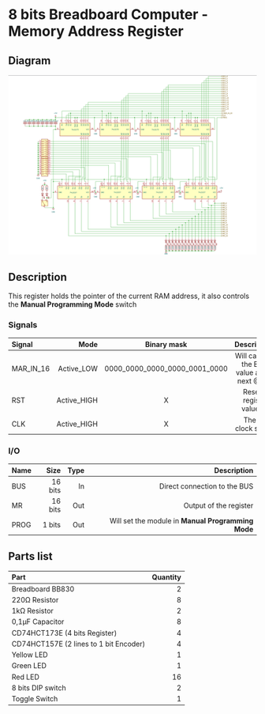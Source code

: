 # 8 bits Breadboard Computer - Memory Address Register

## Diagram
<img src="schematics/memory_address_register.png">

## Description
This register holds the pointer of the current RAM address, it also controls the **Manual Programming Mode** switch

### Signals
| Signal    |        Mode |          Binary mask          |                                   Description |
|:----------|------------:|:-----------------------------:|----------------------------------------------:|
| MAR_IN_16 |  Active_LOW | 0000_0000_0000_0000_0001_0000 | Will capture the BUS's value at the next @CLK |
| RST       | Active_HIGH |               X               |               Reset the register's value to 0 |
| CLK       | Active_HIGH |               X               |                         The main clock signal |

### I/O
| Name |    Size | Type |                                         Description |
|:-----|--------:|-----:|----------------------------------------------------:|
| BUS  | 16 bits |   In |                        Direct connection to the BUS |
| MR   | 16 bits |  Out |                              Output of the register |
| PROG |  1 bits |  Out |  Will set the module in **Manual Programming Mode** |

## Parts list
| Part                                   | Quantity |
|:---------------------------------------|---------:|
| Breadboard BB830                       |        2 |
| 220Ω Resistor                          |        8 |
| 1kΩ Resistor                           |        2 |
| 0,1µF Capacitor                        |        8 |
| CD74HCT173E (4 bits Register)          |        4 |
| CD74HCT157E (2 lines to 1 bit Encoder) |        4 |
| Yellow LED                             |        1 |
| Green LED                              |        1 |
| Red LED                                |       16 |
| 8 bits DIP switch                      |        2 |
| Toggle Switch                          |        1 |
